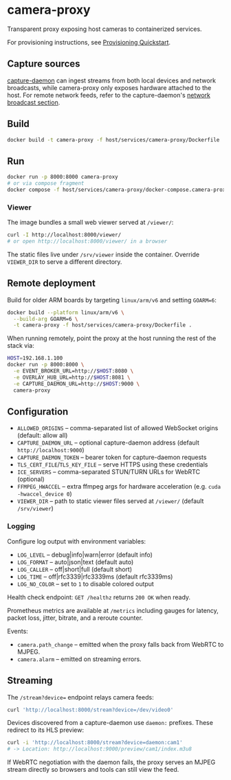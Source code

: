 # camera-proxy

Transparent proxy exposing host cameras to containerized services.

For provisioning instructions, see [Provisioning Quickstart](../../../docs/provisioning.md).

## Capture sources

[capture-daemon](../capture-daemon/README.md) can ingest streams from both
local devices and network broadcasts, while camera-proxy only exposes hardware
attached to the host. For remote network feeds, refer to the capture-daemon's
[network broadcast section](../capture-daemon/README.md#network-broadcast).

## Build
```bash
docker build -t camera-proxy -f host/services/camera-proxy/Dockerfile .
```

## Run
```bash
docker run -p 8000:8000 camera-proxy
# or via compose fragment
docker compose -f host/services/camera-proxy/docker-compose.camera-proxy.yaml --profile camera-proxy up
```

### Viewer

The image bundles a small web viewer served at `/viewer/`:

```bash
curl -I http://localhost:8000/viewer/
# or open http://localhost:8000/viewer/ in a browser
```

The static files live under `/srv/viewer` inside the container. Override `VIEWER_DIR` to serve a different directory.

## Remote deployment

Build for older ARM boards by targeting `linux/arm/v6` and setting `GOARM=6`:

```bash
docker build --platform linux/arm/v6 \
  --build-arg GOARM=6 \
  -t camera-proxy -f host/services/camera-proxy/Dockerfile .
```

When running remotely, point the proxy at the host running the rest of the stack via:

```bash
HOST=192.168.1.100
docker run -p 8000:8000 \
  -e EVENT_BROKER_URL=http://$HOST:8080 \
  -e OVERLAY_HUB_URL=http://$HOST:8081 \
  -e CAPTURE_DAEMON_URL=http://$HOST:9000 \
  camera-proxy
```

## Configuration

- `ALLOWED_ORIGINS` – comma-separated list of allowed WebSocket origins (default: allow all)
- `CAPTURE_DAEMON_URL` – optional capture-daemon address (default `http://localhost:9000`)
- `CAPTURE_DAEMON_TOKEN` – bearer token for capture-daemon requests
- `TLS_CERT_FILE`/`TLS_KEY_FILE` – serve HTTPS using these credentials
- `ICE_SERVERS` – comma-separated STUN/TURN URLs for WebRTC (optional)
- `FFMPEG_HWACCEL` – extra ffmpeg args for hardware acceleration (e.g. `cuda -hwaccel_device 0`)
- `VIEWER_DIR` – path to static viewer files served at `/viewer/` (default `/srv/viewer`)

### Logging

Configure log output with environment variables:

- `LOG_LEVEL` – debug|info|warn|error (default info)
- `LOG_FORMAT` – auto|json|text (default auto)
- `LOG_CALLER` – off|short|full (default short)
- `LOG_TIME` – off|rfc3339|rfc3339ms (default rfc3339ms)
- `LOG_NO_COLOR` – set to `1` to disable colored output

Health check endpoint: `GET /healthz` returns `200 OK` when ready.

Prometheus metrics are available at `/metrics` including gauges for latency, packet
loss, jitter, bitrate, and a reroute counter.

Events:

- `camera.path_change` – emitted when the proxy falls back from WebRTC to MJPEG.
- `camera.alarm` – emitted on streaming errors.


## Streaming

The `/stream?device=` endpoint relays camera feeds:

```bash
curl 'http://localhost:8000/stream?device=/dev/video0'
```

Devices discovered from a capture-daemon use `daemon:` prefixes. These redirect to its HLS preview:

```bash
curl -i 'http://localhost:8000/stream?device=daemon:cam1'
# -> Location: http://localhost:9000/preview/cam1/index.m3u8
```

If WebRTC negotiation with the daemon fails, the proxy serves an MJPEG stream directly so browsers and tools can still view the feed.


